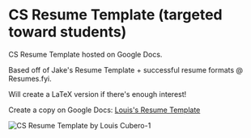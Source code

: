 # CS Resume Template (targeted toward students)

CS Resume Template hosted on Google Docs.

Based off of Jake's Resume Template + successful resume formats @ Resumes.fyi.

Will create a LaTeX version if there's enough interest!

Create a copy on Google Docs: [Louis's Resume Template](https://docs.google.com/document/d/1qnFvZN7zLLBLUZFF1Zu5HwYwDaSKAuhzyaO7SX12rHI/copy)

![CS Resume Template by Louis Cubero-1](https://github.com/user-attachments/assets/92161e83-bbdf-4e17-976b-4c1481941f49)
